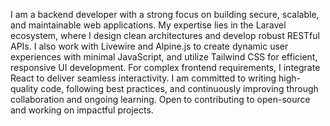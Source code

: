 I am a backend developer with a strong focus on building secure, scalable, and maintainable web applications. My expertise lies in the Laravel ecosystem, where I design clean architectures and develop robust RESTful APIs. I also work with Livewire and Alpine.js to create dynamic user experiences with minimal JavaScript, and utilize Tailwind CSS for efficient, responsive UI development. For complex frontend requirements, I integrate React to deliver seamless interactivity. I am committed to writing high-quality code, following best practices, and continuously improving through collaboration and ongoing learning. Open to contributing to open-source and working on impactful projects.
